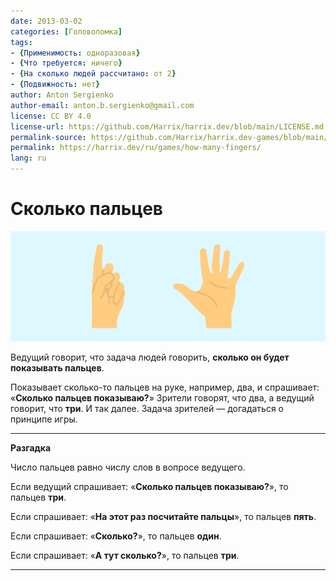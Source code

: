 ```yaml
---
date: 2013-03-02
categories: [Головоломка]
tags:
- {Применимость: одноразовая}
- {Что требуется: ничего}
- {На сколько людей рассчитано: от 2}
- {Подвижность: нет}
author: Anton Sergienko
author-email: anton.b.sergienko@gmail.com
license: CC BY 4.0
license-url: https://github.com/Harrix/harrix.dev/blob/main/LICENSE.md
permalink-source: https://github.com/Harrix/harrix.dev-games/blob/main/how-many-fingers/how-many-fingers.md
permalink: https://harrix.dev/ru/games/how-many-fingers/
lang: ru
---
```


# Сколько пальцев

![Featured image](featured-image.svg)

Ведущий говорит, что задача людей говорить, **сколько он будет показывать пальцев**.

Показывает сколько-то пальцев на руке, например, два, и спрашивает: «**Сколько пальцев показываю?**» Зрители говорят, что два, а ведущий говорит, что **три**. И так далее. Задача зрителей — догадаться о принципе игры.

---

**Разгадка** <!-- !details -->

Число пальцев равно числу слов в вопросе ведущего.

Если ведущий спрашивает: «**Сколько пальцев показываю?**», то пальцев **три**.

Если спрашивает: «**На этот раз посчитайте пальцы**», то пальцев **пять**.

Если спрашивает: «**Сколько?**», то пальцев **один**.

Если спрашивает: «**А тут сколько?**», то пальцев **три**.

---
